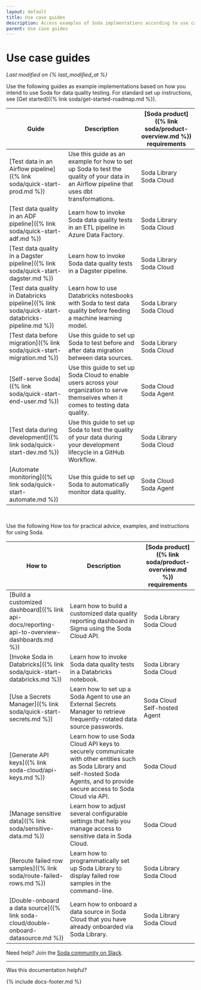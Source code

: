 ```yaml
---
layout: default
title: Use case guides
description: Access examples of Soda implmentations according to use case and data quality testing needs.
parent: Use case guides
---
```


# Use case guides
*Last modified on {% last_modified_at %}*

Use the following guides as example implementations based on how you intend to use Soda for data quality testing. For standard set up instructions, see [Get started]({% link soda/get-started-roadmap.md %}).

| Guide | Description | [Soda product]({% link soda/product-overview.md %}) <br/>requirements |
| ----- | ----------- | ------------ |
| [Test data in an Airflow pipeline]({% link soda/quick-start-prod.md %}) | Use this guide as an example for how to set up Soda to test the quality of your data in an Airflow pipeline that uses dbt transformations.| Soda Library<br /> Soda Cloud |
| [Test data quality in an ADF pipeline]({% link soda/quick-start-adf.md %}) | Learn how to invoke Soda data quality tests in an ETL pipeline in Azure Data Factory. | Soda Library<br /> Soda Cloud |
| [Test data quality in a Dagster pipeline]({% link soda/quick-start-dagster.md %}) | Learn how to invoke Soda data quality tests in a Dagster pipeline. | Soda Library<br /> Soda Cloud |
| [Test data quality in Databricks pipeline]({% link soda/quick-start-databricks-pipeline.md %}) | Learn how to use Databricks notesbooks with Soda to test data quality before feeding a machine learning model. | Soda Library<br /> Soda Cloud |
| [Test data before migration]({% link soda/quick-start-migration.md %}) | Use this guide to set up Soda to test before and after data migration between data sources. |  Soda Library<br /> Soda Cloud |
| [Self-serve Soda]({% link soda/quick-start-end-user.md %}) | Use this guide to set up Soda Cloud to enable users across your organization to serve themselves when it comes to testing data quality. | Soda Cloud<br /> Soda Agent |
| [Test data during development]({% link soda/quick-start-dev.md %}) | Use this guide to set up Soda to test the quality of your data during your development lifecycle in a GitHub Workflow. | Soda Library<br /> Soda Cloud |
| [Automate monitoring]({% link soda/quick-start-automate.md %}) | Use this guide to set up Soda to automatically monitor data quality.  | Soda Cloud<br /> Soda Agent |

<br />

Use the following How tos for practical advice, examples, and instructions for using Soda.

| How to | Description | [Soda product]({% link soda/product-overview.md %}) <br/>requirements |
| ----- | ----------- | ------------ |
| [Build a customized dashboard]({% link api-docs/reporting-api-to-overview-dashboards.md %}) | Learn how to build a customized data quality reporting dashboard in Sigma using the Soda Cloud API.| Soda Library<br /> Soda Cloud |
| [Invoke Soda in Databricks]({% link soda/quick-start-databricks.md %}) | Learn how to invoke Soda data quality tests in a Databricks notebook. | Soda Library<br /> Soda Cloud |
| [Use a Secrets Manager]({% link soda/quick-start-secrets.md %}) | Learn how to set up a Soda Agent to use an External Secrets Manager to retrieve frequently-rotated data source passwords.| Soda Cloud<br /> Self-hosted Agent |
| [Generate API keys]({% link soda-cloud/api-keys.md %}) | Learn how to use Soda Cloud API keys to securely communicate with other entities such as Soda Library and self-hosted Soda Agents, and to provide secure access to Soda Cloud via API. | Soda Cloud |
| [Manage sensitive data]({% link soda/sensitive-data.md %}) | Learn how to adjust several configurable settings that help you manage access to sensitive data in Soda Cloud. | Soda Cloud | 
| [Reroute failed row samples]({% link soda/route-failed-rows.md %}) | Learn how to programmatically set up Soda Library to display failed row samples in the command-line. | Soda Library<br /> Soda Cloud |
| [Double-onboard a data source]({% link soda-cloud/double-onboard-datasource.md %}) | Learn how to onboard a data source in Soda Cloud that you have already onboarded via Soda Library. | Soda Library<br /> Soda Cloud |


Need help? Join the <a href="https://community.soda.io/slack" target="_blank"> Soda community on Slack</a>.
<br />

---

Was this documentation helpful?

<!-- LikeBtn.com BEGIN -->
<span class="likebtn-wrapper" data-theme="tick" data-i18n_like="Yes" data-ef_voting="grow" data-show_dislike_label="true" data-counter_zero_show="true" data-i18n_dislike="No"></span>
<script>(function(d,e,s){if(d.getElementById("likebtn_wjs"))return;a=d.createElement(e);m=d.getElementsByTagName(e)[0];a.async=1;a.id="likebtn_wjs";a.src=s;m.parentNode.insertBefore(a, m)})(document,"script","//w.likebtn.com/js/w/widget.js");</script>
<!-- LikeBtn.com END -->

{% include docs-footer.md %}
